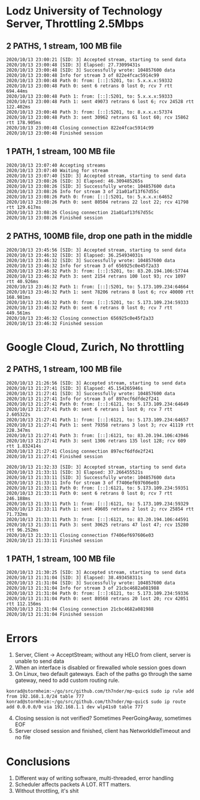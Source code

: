 # Lodz University of Technology Server, Throttling 2.5Mbps

## 2 PATHS, 1 stream, 100 MB file
```
2020/10/13 23:00:21 [SID: 3] Accepted stream, starting to send data
2020/10/13 23:00:48 [SID: 3] Elapsed: 27.73099431s
2020/10/13 23:00:48 [SID: 3] Successfully wrote: 104857600 data
2020/10/13 23:00:48 Info for stream 3 of 822e4fcac5914c99
2020/10/13 23:00:48 Path 0: from: [::]:5201, to: 5.x.x.x:59332
2020/10/13 23:00:48 Path 0: sent 6 retrans 0 lost 0; rcv 7 rtt 694.44ms
2020/10/13 23:00:48 Path 1: from: [::]:5201, to: 5.x.x.x:59333
2020/10/13 23:00:48 Path 1: sent 49073 retrans 6 lost 6; rcv 24528 rtt 122.402ms
2020/10/13 23:00:48 Path 3: from: [::]:5201, to: 8.x.x.x:57374
2020/10/13 23:00:48 Path 3: sent 30962 retrans 61 lost 60; rcv 15862 rtt 178.905ms
2020/10/13 23:00:48 Closing connection 822e4fcac5914c99
2020/10/13 23:00:48 Finished session
```

## 1 PATH, 1 stream, 100 MB file

```
2020/10/13 23:07:40 Accepting streams
2020/10/13 23:07:40 Waiting for stream
2020/10/13 23:07:40 [SID: 3] Accepted stream, starting to send data
2020/10/13 23:08:26 [SID: 3] Elapsed: 46.309485265s
2020/10/13 23:08:26 [SID: 3] Successfully wrote: 104857600 data
2020/10/13 23:08:26 Info for stream 3 of 21a01af13f67d55c
2020/10/13 23:08:26 Path 0: from: [::]:5201, to: 5.x.x.x:64652
2020/10/13 23:08:26 Path 0: sent 80504 retrans 22 lost 22; rcv 41798 rtt 129.617ms
2020/10/13 23:08:26 Closing connection 21a01af13f67d55c
2020/10/13 23:08:26 Finished session
```

## 2 PATHS, 100MB file, drop one path in the middle

```
2020/10/13 23:45:56 [SID: 3] Accepted stream, starting to send data
2020/10/13 23:46:32 [SID: 3] Elapsed: 36.254934031s
2020/10/13 23:46:32 [SID: 3] Successfully wrote: 104857600 data
2020/10/13 23:46:32 Info for stream 3 of 656925c0e45f2a33
2020/10/13 23:46:32 Path 3: from: [::]:5201, to: 83.20.194.106:57744
2020/10/13 23:46:32 Path 3: sent 2154 retrans 100 lost 93; rcv 1097 rtt 40.926ms
2020/10/13 23:46:32 Path 1: from: [::]:5201, to: 5.173.109.234:64664
2020/10/13 23:46:32 Path 1: sent 78206 retrans 8 lost 6; rcv 40000 rtt 168.981ms
2020/10/13 23:46:32 Path 0: from: [::]:5201, to: 5.173.109.234:59333
2020/10/13 23:46:32 Path 0: sent 6 retrans 0 lost 0; rcv 7 rtt 449.561ms
2020/10/13 23:46:32 Closing connection 656925c0e45f2a33
2020/10/13 23:46:32 Finished session
```

# Google Cloud, Zurich, No throttling

## 2 PATHS, 1 stream, 100 MB file
```
2020/10/13 21:26:56 [SID: 3] Accepted stream, starting to send data
2020/10/13 21:27:41 [SID: 3] Elapsed: 45.154265946s
2020/10/13 21:27:41 [SID: 3] Successfully wrote: 104857600 data
2020/10/13 21:27:41 Info for stream 3 of 897ecf6dfde2f241
2020/10/13 21:27:41 Path 0: from: [::]:6121, to: 5.173.109.234:64649
2020/10/13 21:27:41 Path 0: sent 6 retrans 1 lost 0; rcv 7 rtt 2.605322s
2020/10/13 21:27:41 Path 1: from: [::]:6121, to: 5.173.109.234:64657
2020/10/13 21:27:41 Path 1: sent 79358 retrans 3 lost 3; rcv 41119 rtt 228.347ms
2020/10/13 21:27:41 Path 3: from: [::]:6121, to: 83.20.194.106:43946
2020/10/13 21:27:41 Path 3: sent 1306 retrans 135 lost 128; rcv 609 rtt 1.832414s
2020/10/13 21:27:41 Closing connection 897ecf6dfde2f241
2020/10/13 21:27:41 Finished session
```
```
2020/10/13 21:32:33 [SID: 3] Accepted stream, starting to send data
2020/10/13 21:33:11 [SID: 3] Elapsed: 37.266455521s
2020/10/13 21:33:11 [SID: 3] Successfully wrote: 104857600 data
2020/10/13 21:33:11 Info for stream 3 of f7406ef697606e03
2020/10/13 21:33:11 Path 0: from: [::]:6121, to: 5.173.109.234:59351
2020/10/13 21:33:11 Path 0: sent 6 retrans 0 lost 0; rcv 7 rtt 246.188ms
2020/10/13 21:33:11 Path 1: from: [::]:6121, to: 5.173.109.234:59329
2020/10/13 21:33:11 Path 1: sent 49605 retrans 2 lost 2; rcv 25854 rtt 71.732ms
2020/10/13 21:33:11 Path 3: from: [::]:6121, to: 83.20.194.106:44591
2020/10/13 21:33:11 Path 3: sent 30625 retrans 47 lost 47; rcv 15280 rtt 96.252ms
2020/10/13 21:33:11 Closing connection f7406ef697606e03
2020/10/13 21:33:11 Finished session
```

## 1 PATH, 1 stream, 100 MB file
```
2020/10/13 21:30:25 [SID: 3] Accepted stream, starting to send data
2020/10/13 21:31:04 [SID: 3] Elapsed: 38.493458311s
2020/10/13 21:31:04 [SID: 3] Successfully wrote: 104857600 data
2020/10/13 21:31:04 Info for stream 3 of 21cbc4682a081988
2020/10/13 21:31:04 Path 0: from: [::]:6121, to: 5.173.109.234:59336
2020/10/13 21:31:04 Path 0: sent 80568 retrans 20 lost 20; rcv 42051 rtt 112.156ms
2020/10/13 21:31:04 Closing connection 21cbc4682a081988
2020/10/13 21:31:04 Finished session
```

# Errors
1. Server, Client -> AcceptStream; without any HELO from client, server is unable to send data
2. When an interface is disabled or firewalled whole session goes down
3. On Linux, two default gateways. Each of the paths go through the same gateway, need to add custom routing rule.
```
konrad@stormheim:~/go/src/github.com/th7nder/mp-quic$ sudo ip rule add from 192.168.1.0/24 table 777
konrad@stormheim:~/go/src/github.com/th7nder/mp-quic$ sudo ip route add 0.0.0.0/0 via 192.168.1.1 dev wlp41s0 table 777 
```
4. Closing session is not verified? Sometimes PeerGoingAway, sometimes EOF
5. Server closed session and finished, client has NetworkIdleTimeout and no file

#  Conclusions
1. Different way of writing software, multi-threaded, error handling
2. Scheduler affects packets A LOT. RTT matters.
3. Without throttling, it's shit